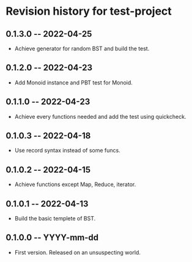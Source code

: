 # Revision history for test-project

## 0.1.3.0 -- 2022-04-25

* Achieve generator for random BST and build the test.

## 0.1.2.0 -- 2022-04-23

* Add Monoid instance and PBT test for Monoid.

## 0.1.1.0 -- 2022-04-23

* Achieve every functions needed and add the test using quickcheck.

## 0.1.0.3 -- 2022-04-18

* Use record syntax instead of some funcs.

## 0.1.0.2 -- 2022-04-15

* Achieve functions except Map, Reduce, iterator.

## 0.1.0.1 -- 2022-04-13

* Build the basic templete of BST.

## 0.1.0.0 -- YYYY-mm-dd

* First version. Released on an unsuspecting world.
